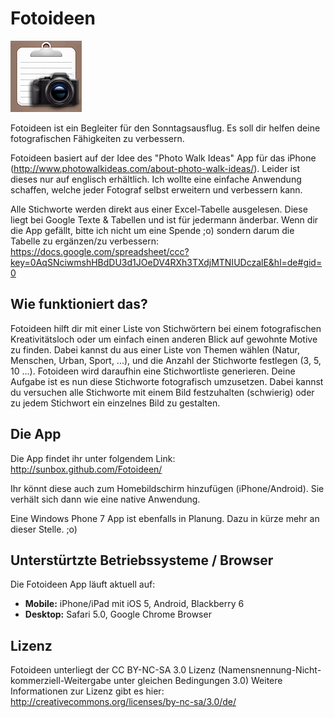 # Fotoideen

![Icon](http://github.com/SunboX/Fotoideen/raw/master/res/images/icon-114.png)

Fotoideen ist ein Begleiter für den Sonntagsausflug. Es soll dir helfen deine fotografischen Fähigkeiten zu verbessern.


Fotoideen basiert auf der Idee des "Photo Walk Ideas" App für das iPhone (http://www.photowalkideas.com/about-photo-walk-ideas/).
Leider ist dieses nur auf englisch erhältlich. Ich wollte eine einfache Anwendung schaffen, welche jeder Fotograf selbst erweitern und verbessern kann.


Alle Stichworte werden direkt aus einer Excel-Tabelle ausgelesen. Diese liegt bei Google Texte & Tabellen und ist für jedermann änderbar.
Wenn dir die App gefällt, bitte ich nicht um eine Spende ;o) sondern darum die Tabelle zu ergänzen/zu verbessern:
https://docs.google.com/spreadsheet/ccc?key=0AqSNciwmshHBdDU3d1JOeDV4RXh3TXdjMTNIUDczalE&hl=de#gid=0

## Wie funktioniert das?

Fotoideen hilft dir mit einer Liste von Stichwörtern bei einem fotografischen Kreativitätsloch oder um einfach einen anderen Blick auf gewohnte Motive zu finden.
Dabei kannst du aus einer Liste von Themen wählen (Natur, Menschen, Urban, Sport, ...), und die Anzahl der Stichworte festlegen (3, 5, 10 ...).
Fotoideen wird daraufhin eine Stichwortliste generieren. Deine Aufgabe ist es nun diese Stichworte fotografisch umzusetzen. Dabei kannst du versuchen alle Stichworte mit einem Bild festzuhalten (schwierig) oder zu jedem Stichwort ein einzelnes Bild zu gestalten.

## Die App

Die App findet ihr unter folgendem Link:
http://sunbox.github.com/Fotoideen/


Ihr könnt diese auch zum Homebildschirm hinzufügen (iPhone/Android). Sie verhält sich dann wie eine native Anwendung.

Eine Windows Phone 7 App ist ebenfalls in Planung. Dazu in kürze mehr an dieser Stelle. ;o)

## Unterstürtzte Betriebssysteme / Browser

Die Fotoideen App läuft aktuell auf:

- **Mobile:** iPhone/iPad mit iOS 5, Android, Blackberry 6
- **Desktop:** Safari 5.0, Google Chrome Browser

## Lizenz

Fotoideen unterliegt der CC BY-NC-SA 3.0 Lizenz (Namensnennung-Nicht-kommerziell-Weitergabe unter gleichen Bedingungen 3.0)
Weitere Informationen zur Lizenz gibt es hier: http://creativecommons.org/licenses/by-nc-sa/3.0/de/
